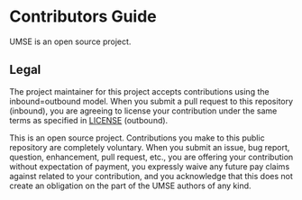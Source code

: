 # Contributors Guide

UMSE is an open source project.

## Legal

The project maintainer for this project accepts contributions using the inbound=outbound model.
When you submit a pull request to this repository (inbound), you are agreeing to license your contribution under the same terms as specified in [LICENSE](LICENSE) (outbound).

This is an open source project.
Contributions you make to this public repository are completely voluntary.
When you submit an issue, bug report, question, enhancement, pull request, etc., you are offering your contribution without expectation of payment, you expressly waive any future pay claims against related to your contribution, and you acknowledge that this does not create an obligation on the part of the UMSE authors of any kind.